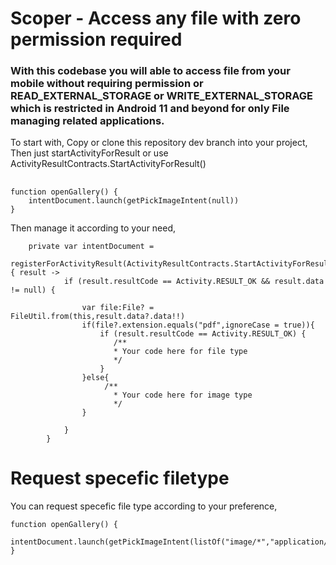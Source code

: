 # Scoper - Access any file with zero permission required

<h3>With this codebase you will able to access file from your mobile without requiring permission or READ_EXTERNAL_STORAGE or WRITE_EXTERNAL_STORAGE which is restricted in Android 11 and beyond for only File managing related applications.</h3>

To start with, 
Copy or clone this repository dev branch into your project,
Then just startActivityForResult or use ActivityResultContracts.StartActivityForResult()
##
```
function openGallery() {
    intentDocument.launch(getPickImageIntent(null))
}
```
Then manage it according to your need,
```
    private var intentDocument =
        registerForActivityResult(ActivityResultContracts.StartActivityForResult()) { result ->
            if (result.resultCode == Activity.RESULT_OK && result.data != null) {

                var file:File? =  FileUtil.from(this,result.data?.data!!)
                if(file?.extension.equals("pdf",ignoreCase = true)){
                    if (result.resultCode == Activity.RESULT_OK) {
                       /**
                       * Your code here for file type
                       */
                    }
                }else{
                     /**
                       * Your code here for image type
                       */
                }

            }
        }
```
# Request specefic filetype
You can request specefic file type according to your preference,

```
function openGallery() {
    intentDocument.launch(getPickImageIntent(listOf("image/*","application/pdf/*")))
}
```

